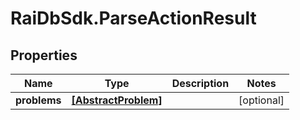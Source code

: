 # RaiDbSdk.ParseActionResult

## Properties

Name | Type | Description | Notes
------------ | ------------- | ------------- | -------------
**problems** | [**[AbstractProblem]**](AbstractProblem.md) |  | [optional] 


